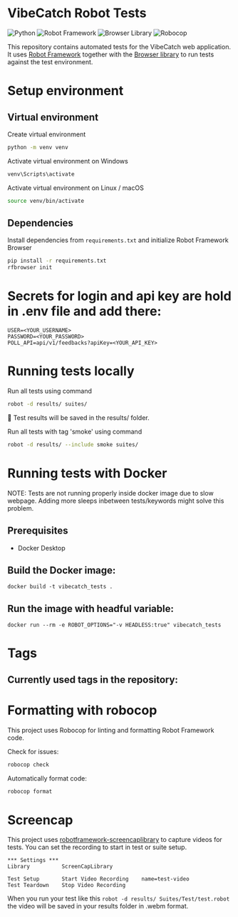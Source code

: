 # VibeCatch Robot Tests

![Python](https://img.shields.io/badge/python-3.10%2B-blue)
![Robot Framework](https://img.shields.io/badge/robot--framework-5.x-green)
![Browser Library](https://img.shields.io/badge/browser--library-latest-orange)
![Robocop](https://img.shields.io/badge/robocop-linter-yellow)

This repository contains automated tests for the VibeCatch web application. It uses [Robot Framework](https://robotframework.org/) together with the [Browser library](https://github.com/MarketSquare/robotframework-browser) to run tests against the test environment. 

# Setup environment
## Virtual environment
Create virtual environment

```bash
python -m venv venv
```

Activate virtual environment on Windows

```bash
venv\Scripts\activate
```
Activate virtual environment on Linux / macOS 
```bash
source venv/bin/activate
```

## Dependencies
Install dependencies from `requirements.txt` and initialize Robot Framework Browser

```bash
pip install -r requirements.txt
rfbrowser init
```

# Secrets for login and api key are hold in .env file and add there:

```
USER=<YOUR_USERNAME>
PASSWORD=<YOUR_PASSWORD>
POLL_API=api/v1/feedbacks?apiKey=<YOUR_API_KEY>
```

# Running tests locally

Run all tests using command

```bash
robot -d results/ suites/
```
📂 Test results will be saved in the results/ folder.

Run all tests with tag 'smoke' using command

```bash
robot -d results/ --include smoke suites/
```
# Running tests with Docker

NOTE: Tests are not running properly inside docker image due to slow webpage. Adding more sleeps inbetween tests/keywords might solve this problem. 

## Prerequisites

- Docker Desktop

## Build the Docker image:

```
docker build -t vibecatch_tests .
```

## Run the image with headful variable:

```
docker run --rm -e ROBOT_OPTIONS="-v HEADLESS:true" vibecatch_tests
```

# Tags 
Currently used tags in the repository:
-

# Formatting with robocop
This project uses Robocop for linting and formatting Robot Framework code.

Check for issues:
```bash
robocop check
```

Automatically format code:
```bash
robocop format
```

# Screencap
This project uses [robotframework-screencaplibrary](https://pypi.org/project/robotframework-screencaplibrary/) to capture videos for tests. You can set the recording to start in test or suite setup.

```robot
*** Settings ***
Library          ScreenCapLibrary

Test Setup       Start Video Recording    name=test-video
Test Teardown    Stop Video Recording
```
When you run your test like this `robot -d results/ Suites/Test/test.robot` the video will be saved in your results folder in .webm format. 